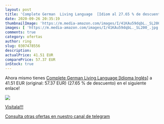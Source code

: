 ```yaml
---
layout: post
title: 'Complete German  Living Language  [Idiom al 27.65 % de descuento'
date: 2020-09-26 20:35:19
thumbnailImage: 'https://m.media-amazon.com/images/I/41KAu59dqbL._SL200_.jpg'
images: [ 'https://m.media-amazon.com/images/I/41KAu59dqbL._SL200_.jpg' ]
comments: true
category: ofertas
author: ring
slug: 0307478556
description:
actualPrice: 41.51 EUR
comparePrice: 57.37 EUR
inStock: true
---
```


Ahora mismo tienes [Complete German  Living Language  [Idioma Inglés]](https://www.amazon.com/dp/0307478556/?tag=redken08-20) a 41.51 EUR (original: 57.37 EUR) (27.65 %  de descuento) en el siguiente enlace!

[![](https://m.media-amazon.com/images/I/41KAu59dqbL._SL200_.jpg)](https://www.amazon.com/dp/0307478556/?tag=redken08-20)

[Visítala!!!](https://www.amazon.com/dp/0307478556/?tag=redken08-20)

[Consulta otras ofertas en nuestro canal de telegram](https://t.me/s/ofertas25)
